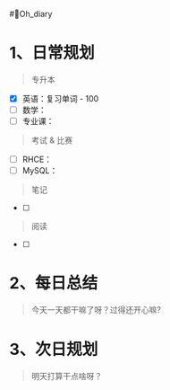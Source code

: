 #🤪Oh_diary
# 1、日常规划

>专升本
- [x] 英语：复习单词 - 100
- [ ] 数学：
- [ ] 专业课：
 
>考试 & 比赛
- [ ] RHCE：
- [ ] MySQL：

>笔记
- [ ] 

>阅读
- [ ] 


# 2、每日总结

>今天一天都干嘛了呀？过得还开心嘛?



# 3、次日规划

>明天打算干点啥呀？

